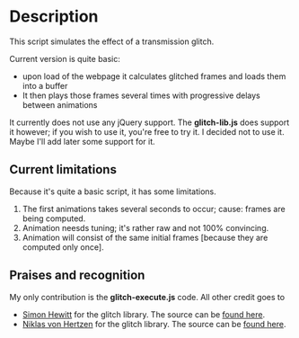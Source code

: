 Description
===========
This script simulates the effect of a transmission glitch.

Current version is quite basic:
* upon load of the webpage it calculates glitched frames and loads them into a buffer
* It then plays those frames several times with progressive delays between animations

It currently does not use any jQuery support. The **glitch-lib.js** does support it however; if you wish to use it, you're free to try it. I decided not to use it. Maybe I'll add later some support for it.

Current limitations
-------------------
Because it's quite a basic script, it has some limitations.

1. The first animations takes several seconds to occur; cause: frames are being computed.
2. Animation neesds tuning; it's rather raw and not 100% convincing.
3. Animation will consist of the same initial frames [because they are computed only once].

Praises and recognition
-----------------------
My only contribution is the **glitch-execute.js** code.
All other credit goes to
* [Simon Hewitt](http://sjhewitt.co.uk/2012/07/javascript-glitch-effect-glitch-js/ "Simon Hewitt's page") for the glitch library. The source can be [found here](https://github.com/sjhewitt/glitch.js/ "glitch.js sourc code").
* [Niklas von Hertzen](https://github.com/niklasvh "Niklas von Hertzen's page") for the glitch library. The source can be [found here](https://github.com/sjhewitt/glitch.js/ "glitch.js sourc code").

